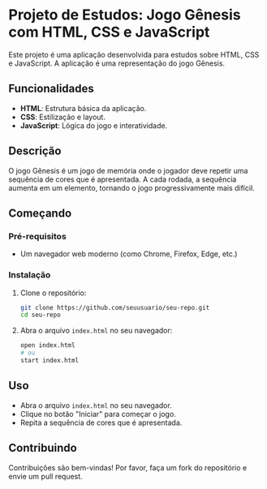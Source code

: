 # Projeto de Estudos: Jogo Gênesis com HTML, CSS e JavaScript

Este projeto é uma aplicação desenvolvida para estudos sobre HTML, CSS e JavaScript. A aplicação é uma representação do jogo Gênesis.

## Funcionalidades

- **HTML**: Estrutura básica da aplicação.
- **CSS**: Estilização e layout.
- **JavaScript**: Lógica do jogo e interatividade.

## Descrição

O jogo Gênesis é um jogo de memória onde o jogador deve repetir uma sequência de cores que é apresentada. A cada rodada, a sequência aumenta em um elemento, tornando o jogo progressivamente mais difícil.

## Começando

### Pré-requisitos

- Um navegador web moderno (como Chrome, Firefox, Edge, etc.)

### Instalação

1. Clone o repositório:
    ```bash
    git clone https://github.com/seuusuario/seu-repo.git
    cd seu-repo
    ```

2. Abra o arquivo `index.html` no seu navegador:
    ```bash
    open index.html
    # ou
    start index.html
    ```

## Uso

- Abra o arquivo `index.html` no seu navegador.
- Clique no botão "Iniciar" para começar o jogo.
- Repita a sequência de cores que é apresentada.

## Contribuindo

Contribuições são bem-vindas! Por favor, faça um fork do repositório e envie um pull request.

